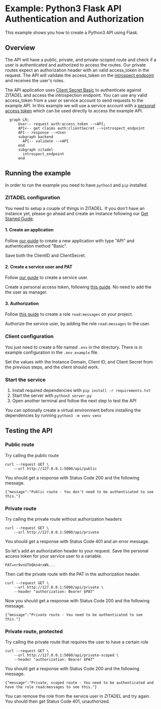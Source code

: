 # Example: Python3 Flask API Authentication and Authorization

This example shows you how to create a Python3 API using Flask.

## Overview

The API will have a public, private, and private-scoped route and check if a user is authenticated and authorized to access the routes.
Our private routes expect an authorization header with an valid access_token in the request.
The API will validate the access_token on the [introspect endpoint](https://zitadel.com/docs/apis/openidoauth/endpoints#introspection_endpoint) and receives the user's roles.

The API application uses [Client Secret Basic](https://zitadel.com/docs/apis/openidoauth/authn-methods#client-secret-basic) to authenticate against ZITADEL and access the introspection endpoint.
You can use any valid access_token from a user or service account to send requests to the example API.
In this example we will use a service account with a [personal access token](https://zitadel.com/docs/guides/integrate/pat) which can be used directly to access the example API.

```mermaid
  graph LR;
      User-- request auth:access_token -->API;
      API<-- get claims auth:clientSecret -->introspect_endpoint
      API-- response -->User
      subgraph backend
        API-- validate -->API
      end
      subgraph zitadel
        introspect_endpoint
      end
```

## Running the example

In order to run the example you need to have `python3` and `pip` installed.

### ZITADEL configuration

You need to setup a couple of things in ZITADEL. If you don't have an instance yet, please go ahead and create an instance following our [Get Started Guide](https://zitadel.com/docs/guides/start/quickstart).

#### 1. Create an application

Follow [our guide](https://zitadel.com/docs/guides/manage/console/applications) to create a new application with type "API" and authentication method "Basic".

Save both the ClientID and ClientSecret.

#### 2. Create a service user and PAT

Follow [our guide](https://zitadel.com/docs/guides/manage/console/users#create-user) to create a service user.

Create a personal access token, following [this guide](https://zitadel.com/docs/guides/integrate/pat#create-a-service-user-with-a-pat). No need to add the the user as manager.

#### 3. Authorization

Follow [this guide](https://zitadel.com/docs/guides/manage/console/roles) to create a role `read:messages` on your project.

Authorize the service user, by adding the role `read:messages` to the user.

### Client configuration

You just need to create a file named `.env` in the directory.
There is in example configuration in the `.env.example` file. 

Set the values with the Instance Domain, Client ID, and Client Secret from the previous steps, and the client should work.

### Start the service

1. Install required dependencies with `pip install -r requirements.txt`
2. Start the server with `python3 server.py`
3. Open another terminal and follow the next step to test the API

You can optionally create a virtual environment before installing the dependencies by running `python3 -m venv venv`

## Testing the API

### Public route

Try calling the public route

```
curl --request GET \
    --url http://127.0.0.1:5000/api/public
```

You should get a response with Status Code 200 and the following message.

`{"message":"Public route - You don't need to be authenticated to see this."}`

### Private route

Try calling the private route without authorization headers

```
curl --request GET \
    --url http://127.0.0.1:5000/api/private
```

You should get a response with Status Code 401 and an error message.

So let's add an authorization header to your request. Save the personal access token for your service user to a variable. 

`PAT=nr9vnUTkQkn4rxWk...`

Then call the private route with the PAT in the authorization header.

```
curl --request GET \
    --url http://127.0.0.1:5000/api/private \
    --header "authorization: Bearer $PAT"
```

Now you should get a response with Status Code 200 and the following message.

`{"message":"Private route - You need to be authenticated to see this."}`

### Private route, protected

Try calling the private route that requires the user to have a certain role

```
curl --request GET \
    --url http://127.0.0.1:5000/api/private-scoped \
    --header "authorization: Bearer $PAT"
```

You should get a response with Status Code 200 and the following message. 

`{"message":"Private, scoped route - You need to be authenticated and have the role read:messages to see this."}`

You can remove the role from the service user in ZITADEL and try again. You should then get Status Code 401, unauthorized.
